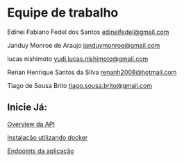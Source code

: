 # Equipe de trabalho

Edinei Fabiano Fedel dos Santos
edineifedel@gmail.com


Janduy Monroe de Araujo
janduymonroe@gmail.com


lucas nishimoto
yudi.lucas.nishimoto@gmail.com

Renan Henrique Santos da Silva
renanh2008@hotmail.com


Tiago de Sousa Brito
tiago.sousa.brito@gmail.com

## Inicie Já:
[Overview da API](./overview.md)

[Instalação utilizando docker](./setup%20and%20deploy/Docker.md)

[Endpoints da aplicação](../endpoints/endpoints.md)
